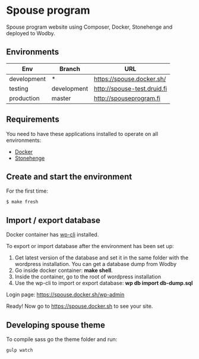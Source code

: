 # Spouse program

Spouse program website using Composer, Docker, Stonehenge and deployed to Wodby.

## Environments

Env | Branch | URL
--- | ------ | ---
development | * | https://spouse.docker.sh/
testing | development | http://spouse-test.druid.fi
production | master | http://spouseprogram.fi

## Requirements

You need to have these applications installed to operate on all environments:

- [Docker](https://github.com/druidfi/guidelines/blob/master/docs/docker.md)
- [Stonehenge](https://github.com/druidfi/stonehenge)

## Create and start the environment

For the first time:

```
$ make fresh
```

## Import / export database
Docker container has [wp-cli](https://developer.wordpress.org/cli/commands/) installed.

To export or import database after the environment has been set up:
1. Get latest version of the database and set it in the same folder with the wordpress installation. You can get a database dump from Wodby
2. Go inside docker container: **make shell**.
3. Inside the container, go to the root of wordpress installation
4. Use the wp-cli to import or export database: **wp db import db-dump.sql**

Login page: https://spouse.docker.sh/wp-admin

Ready! Now go to https://spouse.docker.sh to see your site.

## Developing spouse theme

To compile sass go the theme folder and run:
```
gulp watch
```
